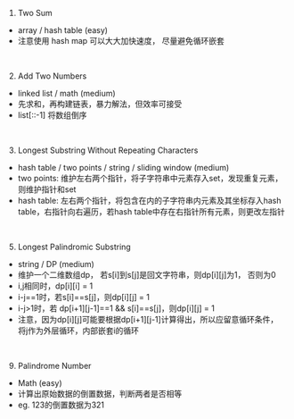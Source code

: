 1. Two Sum
* array / hash table (easy)
* 注意使用 hash map 可以大大加快速度， 尽量避免循环嵌套  
<br />

2. Add Two Numbers
* linked list / math (medium)
* 先求和，再构建链表，暴力解法，但效率可接受
* list[::-1] 将数组倒序  
<br />

3. Longest Substring Without Repeating Characters
* hash table / two points / string / sliding window (medium)
* two points: 维护左右两个指针，将子字符串中元素存入set，发现重复元素，则维护指针和set
* hash table: 左右两个指针，将包含在内的子字符串内元素及其坐标存入hash table，右指针向右遍历，若hash table中存在右指针所有元素，则更改左指针  
<br />

5. Longest Palindromic Substring
* string / DP (medium)
* 维护一个二维数组dp， 若s[i]到s[j]是回文字符串，则dp[i][j]为1， 否则为0
* i,j相同时，dp[i][i] = 1
* i-j==1时，若s[i]==s[j]，则dp[i][j] = 1
* i-j>1时，若 dp[i+1][j-1]==1 && s[i]==s[j]，则dp[i][j] = 1
* 注意，因为dp[i][j]可能要根据dp[i+1][j-1]计算得出，所以应留意循环条件，将j作为外层循环，内部嵌套i的循环  
<br />

9. Palindrome Number
* Math (easy)
* 计算出原始数据的倒置数据，判断两者是否相等
* eg. 123的倒置数据为321